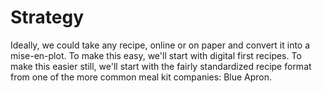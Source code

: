 # Strategy

Ideally, we could take any recipe, online or on paper and convert it into a
mise-en-plot. To make this easy, we'll start with digital first recipes. To
make this easier still, we'll start with the fairly standardized recipe format
from one of the more common meal kit companies: Blue Apron.
